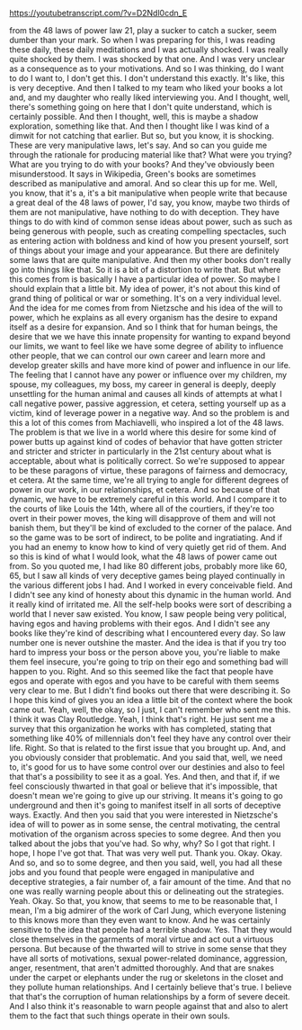 https://youtubetranscript.com/?v=D2Ndl0cdn_E

 from the 48 laws of power law 21, play a sucker to catch a sucker, seem dumber than your mark. So when I was preparing for this, I was reading these daily, these daily meditations and I was actually shocked. I was really quite shocked by them. I was shocked by that one. And I was very unclear as a consequence as to your motivations. And so I was thinking, do I want to do I want to, I don't get this. I don't understand this exactly. It's like, this is very deceptive. And then I talked to my team who liked your books a lot and, and my daughter who really liked interviewing you. And I thought, well, there's something going on here that I don't quite understand, which is certainly possible. And then I thought, well, this is maybe a shadow exploration, something like that. And then I thought like I was kind of a dimwit for not catching that earlier. But so, but you know, it is shocking. These are very manipulative laws, let's say. And so can you guide me through the rationale for producing material like that? What were you trying? What are you trying to do with your books? And they've obviously been misunderstood. It says in Wikipedia, Green's books are sometimes described as manipulative and amoral. And so clear this up for me. Well, you know, that it's a, it's a bit manipulative when people write that because a great deal of the 48 laws of power, I'd say, you know, maybe two thirds of them are not manipulative, have nothing to do with deception. They have things to do with kind of common sense ideas about power, such as such as being generous with people, such as creating compelling spectacles, such as entering action with boldness and kind of how you present yourself, sort of things about your image and your appearance. But there are definitely some laws that are quite manipulative. And then my other books don't really go into things like that. So it is a bit of a distortion to write that. But where this comes from is basically I have a particular idea of power. So maybe I should explain that a little bit. My idea of power, it's not about this kind of grand thing of political or war or something. It's on a very individual level. And the idea for me comes from from Nietzsche and his idea of the will to power, which he explains as all every organism has the desire to expand itself as a desire for expansion. And so I think that for human beings, the desire that we we have this innate propensity for wanting to expand beyond our limits, we want to feel like we have some degree of ability to influence other people, that we can control our own career and learn more and develop greater skills and have more kind of power and influence in our life. The feeling that I cannot have any power or influence over my children, my spouse, my colleagues, my boss, my career in general is deeply, deeply unsettling for the human animal and causes all kinds of attempts at what I call negative power, passive aggression, et cetera, setting yourself up as a victim, kind of leverage power in a negative way. And so the problem is and this a lot of this comes from Machiavelli, who inspired a lot of the 48 laws. The problem is that we live in a world where this desire for some kind of power butts up against kind of codes of behavior that have gotten stricter and stricter and stricter in particularly in the 21st century about what is acceptable, about what is politically correct. So we're supposed to appear to be these paragons of virtue, these paragons of fairness and democracy, et cetera. At the same time, we're all trying to angle for different degrees of power in our work, in our relationships, et cetera. And so because of that dynamic, we have to be extremely careful in this world. And I compare it to the courts of like Louis the 14th, where all of the courtiers, if they're too overt in their power moves, the king will disapprove of them and will not banish them, but they'll be kind of excluded to the corner of the palace. And so the game was to be sort of indirect, to be polite and ingratiating. And if you had an enemy to know how to kind of very quietly get rid of them. And so this is kind of what I would look, what the 48 laws of power came out from. So you quoted me, I had like 80 different jobs, probably more like 60, 65, but I saw all kinds of very deceptive games being played continually in the various different jobs I had. And I worked in every conceivable field. And I didn't see any kind of honesty about this dynamic in the human world. And it really kind of irritated me. All the self-help books were sort of describing a world that I never saw existed. You know, I saw people being very political, having egos and having problems with their egos. And I didn't see any books like they're kind of describing what I encountered every day. So law number one is never outshine the master. And the idea is that if you try too hard to impress your boss or the person above you, you're liable to make them feel insecure, you're going to trip on their ego and something bad will happen to you. Right. And so this seemed like the fact that people have egos and operate with egos and you have to be careful with them seems very clear to me. But I didn't find books out there that were describing it. So I hope this kind of gives you an idea a little bit of the context where the book came out. Yeah, well, the okay, so I just, I can't remember who sent me this. I think it was Clay Routledge. Yeah, I think that's right. He just sent me a survey that this organization he works with has completed, stating that something like 40% of millennials don't feel they have any control over their life. Right. So that is related to the first issue that you brought up. And, and you obviously consider that problematic. And you said that, well, we need to, it's good for us to have some control over our destinies and also to feel that that's a possibility to see it as a goal. Yes. And then, and that if, if we feel consciously thwarted in that goal or believe that it's impossible, that doesn't mean we're going to give up our striving. It means it's going to go underground and then it's going to manifest itself in all sorts of deceptive ways. Exactly. And then you said that you were interested in Nietzsche's idea of will to power as in some sense, the central motivating, the central motivation of the organism across species to some degree. And then you talked about the jobs that you've had. So why, why? So I got that right. I hope, I hope I've got that. That was very well put. Thank you. Okay. Okay. And so, and so to some degree, and then you said, well, you had all these jobs and you found that people were engaged in manipulative and deceptive strategies, a fair number of, a fair amount of the time. And that no one was really warning people about this or delineating out the strategies. Yeah. Okay. So that, you know, that seems to me to be reasonable that, I mean, I'm a big admirer of the work of Carl Jung, which everyone listening to this knows more than they even want to know. And he was certainly sensitive to the idea that people had a terrible shadow. Yes. That they would close themselves in the garments of moral virtue and act out a virtuous persona. But because of the thwarted will to strive in some sense that they have all sorts of motivations, sexual power-related dominance, aggression, anger, resentment, that aren't admitted thoroughly. And that are snakes under the carpet or elephants under the rug or skeletons in the closet and they pollute human relationships. And I certainly believe that's true. I believe that that's the corruption of human relationships by a form of severe deceit. And I also think it's reasonable to warn people against that and also to alert them to the fact that such things operate in their own souls.